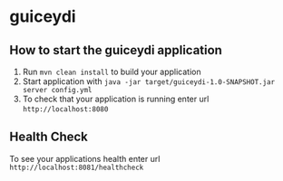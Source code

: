 # guiceydi

How to start the guiceydi application
---

1. Run `mvn clean install` to build your application
1. Start application with `java -jar target/guiceydi-1.0-SNAPSHOT.jar server config.yml`
1. To check that your application is running enter url `http://localhost:8080`

Health Check
---

To see your applications health enter url `http://localhost:8081/healthcheck`
